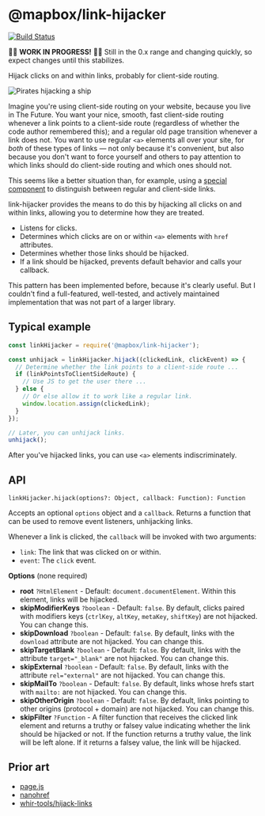 # @mapbox/link-hijacker

[![Build Status](https://travis-ci.org/mapbox/link-hijacker.svg?branch=master)](https://travis-ci.org/mapbox/link-hijacker)

🚧🚧 **WORK IN PROGRESS!** 🚧🚧  Still in the 0.x range and changing quickly, so expect changes until this stabilizes.

Hijack clicks on and within links, probably for client-side routing.

![Pirates hijacking a ship](https://upload.wikimedia.org/wikipedia/commons/thumb/8/84/Painting_of_a_pirate_ship_%28after_1852%29%2C_after_Ambroise_Louis_Garneray.jpg/640px-Painting_of_a_pirate_ship_%28after_1852%29%2C_after_Ambroise_Louis_Garneray.jpg)

Imagine you're using client-side routing on your website, because you live in The Future.
You want your nice, smooth, fast client-side routing whenever a link points to a client-side route (regardless of whether the code author remembered this); and a regular old page transition whenever a link does not.
You want to use regular `<a>` elements all over your site, for *both* of these types of links — not only because it's convenient, but also because you don't want to force yourself and others to pay attention to which links should do client-side routing and which ones should not.

This seems like a better situation than, for example, using a [special component](https://reacttraining.com/react-router/web/api/Link) to distinguish between regular and client-side links.

link-hijacker provides the means to do this by hijacking all clicks on and within links, allowing you to determine how they are treated.

- Listens for clicks.
- Determines which clicks are on or within `<a>` elements with `href` attributes.
- Determines whether those links should be hijacked.
- If a link should be hijacked, prevents default behavior and calls your callback.

This pattern has been implemented before, because it's clearly useful.
But I couldn't find a full-featured, well-tested, and actively maintained implementation that was not part of a larger library.

## Typical example

```js
const linkHijacker = require('@mapbox/link-hijacker');

const unhijack = linkHijacker.hijack((clickedLink, clickEvent) => {
  // Determine whether the link points to a client-side route ...
  if (linkPointsToClientSideRoute) {
    // Use JS to get the user there ...
  } else {
    // Or else allow it to work like a regular link.
    window.location.assign(clickedLink);
  }
});

// Later, you can unhijack links.
unhijack();
```

After you've hijacked links, you can use `<a>` elements indiscriminately.

## API

`linkHijacker.hijack(options?: Object, callback: Function): Function`

Accepts an optional `options` object and a `callback`.
Returns a function that can be used to remove event listeners, unhijacking links.

Whenever a link is clicked, the `callback` will be invoked with two arguments:

- `link`: The link that was clicked on or within.
- `event`: The `click` event.

**Options** (none required)

- **root** `?HtmlElement` - Default: `document.documentElement`.
  Within this element, links will be hijacked.
- **skipModifierKeys** `?boolean` - Default: `false`.
  By default, clicks paired with modifiers keys (`ctrlKey`, `altKey`, `metaKey`, `shiftKey`) are not hijacked. You can change this.
- **skipDownload** `?boolean` - Default: `false`.
  By default, links with the `download` attribute are not hijacked. You can change this.
- **skipTargetBlank** `?boolean` - Default: `false`.
  By default, links with the attribute `target="_blank"` are not hijacked. You can change this.
- **skipExternal** `?boolean` - Default: `false`.
  By default, links with the attribute `rel="external"` are not hijacked. You can change this.
- **skipMailTo** `?boolean` - Default: `false`.
  By default, links whose hrefs start with `mailto:` are not hijacked. You can change this.
- **skipOtherOrigin** `?boolean` - Default: `false`.
  By default, links pointing to other origins (protocol + domain) are not hijacked. You can change this.
- **skipFilter** `?Function` - A filter function that receives the clicked link element and returns a truthy or falsey value indicating whether the link should be hijacked or not.
  If the function returns a truthy value, the link will be left alone.
  If it returns a falsey value, the link will be hijacked.

## Prior art

- [page.js](https://github.com/visionmedia/page.js/blob/1034c8cbed600ea7da378a73716c885227c03270/index.js#L541-L601)
- [nanohref]( https://github.com/yoshuawuyts/nanohref/blob/4efcc2c0becd2822a31c912364997cf03c66ab8d/index.js)
- [whir-tools/hijack-links](https://github.com/whir-tools/hijack-links)
